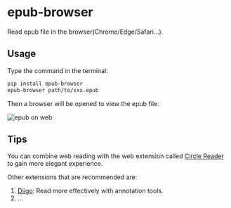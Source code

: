 # epub-browser

Read epub file in the browser(Chrome/Edge/Safari...).

## Usage

Type the command in the terminal:

```bash
pip install epub-browser
epub-browser path/to/xxx.epub
```

Then a browser will be opened to view the epub file.

![epub on web](assets/test1.png)

## Tips

You can combine web reading with the web extension called [Circle Reader](https://circlereader.com/) to gain more elegant experience.

Other extensions that are recommended are:

1. [Diigo](https://www.diigo.com/): Read more effectively with annotation tools.
2. ...
